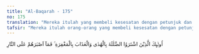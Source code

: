 ```yaml
---
title: "Al-Baqarah - 175"
no: 175
translation: "Mereka itulah yang membeli kesesatan dengan petunjuk dan azab dengan ampunan. Maka alangkah beraninya mereka menentang api neraka!"
tafsir: "Mereka itulah orang-orang yang membeli kesesatan dengan petunjuk yang diturunkan Allah kepada rasul-rasul-Nya. Bahkan sebenarnya mereka telah membeli siksaan dengan ampunan. Sesungguhnya yang mereka lakukan ini adalah jual-beli yang amat merugikan yang tidak akan dilakukan oleh orang yang waras pikirannya serta dapat mempertimbangkan mana yang baik dan mana yang buruk. Tetapi meskipun mereka telah diberi akal pikiran, mereka tidak mempergunakannya karena telah dipengaruhi hawa nafsu dan disilaukan pangkat dan kedudukan. Mereka giat dan gigih mengerjakan perbuatan yang akan membawa dan memasukkan mereka ke dalam neraka kelak di akhirat."
---
```


اُولٰۤىِٕكَ الَّذِيْنَ اشْتَرَوُا الضَّلٰلَةَ بِالْهُدٰى وَالْعَذَابَ بِالْمَغْفِرَةِ ۚ فَمَآ اَصْبَرَهُمْ عَلَى النَّارِ 
